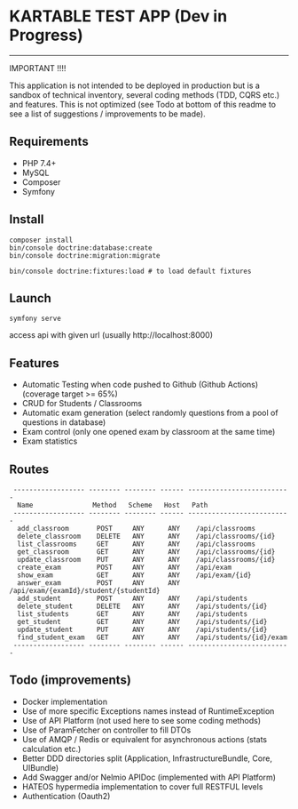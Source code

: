# KARTABLE TEST APP (Dev in Progress)
---

IMPORTANT !!!! 

This application is not intended to be deployed in production but is a sandbox of technical inventory, 
several coding methods (TDD, CQRS etc.) and features. This is not optimized (see Todo at bottom of this readme
to see a list of suggestions / improvements to be made).

## Requirements 

- PHP 7.4+
- MySQL
- Composer
- Symfony

## Install 

```
composer install
bin/console doctrine:database:create
bin/console doctrine:migration:migrate

bin/console doctrine:fixtures:load # to load default fixtures
```

## Launch

```
symfony serve
```

access api with given url (usually http://localhost:8000)

## Features 

- Automatic Testing when code pushed to Github (Github Actions) (coverage target >= 65%)
- CRUD for Students / Classrooms
- Automatic exam generation (select randomly questions from a pool of questions in database)
- Exam control (only one opened exam by classroom at the same time)
- Exam statistics

## Routes

```
 ------------------ -------- -------- ------ --------------------------
  Name               Method   Scheme   Host   Path                     
 ------------------ -------- -------- ------ --------------------------
  add_classroom       POST     ANY      ANY    /api/classrooms
  delete_classroom    DELETE   ANY      ANY    /api/classrooms/{id}
  list_classrooms     GET      ANY      ANY    /api/classrooms
  get_classroom       GET      ANY      ANY    /api/classrooms/{id}
  update_classroom    PUT      ANY      ANY    /api/classrooms/{id}
  create_exam         POST     ANY      ANY    /api/exam
  show_exam           GET      ANY      ANY    /api/exam/{id}
  answer_exam         POST     ANY      ANY    /api/exam/{examId}/student/{studentId}
  add_student         POST     ANY      ANY    /api/students
  delete_student      DELETE   ANY      ANY    /api/students/{id}
  list_students       GET      ANY      ANY    /api/students
  get_student         GET      ANY      ANY    /api/students/{id}
  update_student      PUT      ANY      ANY    /api/students/{id}
  find_student_exam   GET      ANY      ANY    /api/students/{id}/exam
 ------------------ -------- -------- ------ --------------------------

```


## Todo (improvements)

- Docker implementation
- Use of more specific Exceptions names instead of RuntimeException
- Use of API Platform (not used here to see some coding methods)
- Use of ParamFetcher on controller to fill DTOs
- Use of AMQP / Redis or equivalent for asynchronous actions (stats calculation etc.)
- Better DDD directories split (Application, InfrastructureBundle, Core, UIBundle)
- Add Swagger and/or Nelmio APIDoc (implemented with API Platform)
- HATEOS hypermedia implementation to cover full RESTFUL levels
- Authentication (Oauth2)

